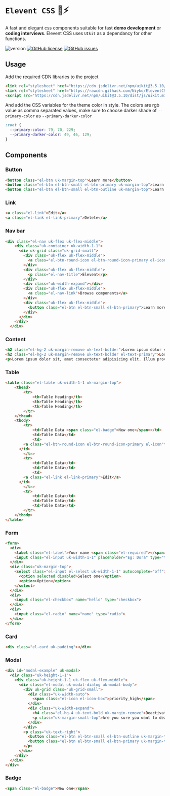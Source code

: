 # `Elevent CSS` :crystal_ball::zap:
A fast and elegant css components suitable for fast **demo development** or **coding interviews**. Elevent CSS uses `UIkit` as a dependancy for other functions.
<p align="left">
    <img src="https://img.shields.io/badge/version-0.0.1-blue.svg" title="version" alt="version">
    <a href="https://github.com/Niyko/EleventCSS/blob/master/LICENSE"><img alt="GitHub license" src="https://img.shields.io/github/license/Niyko/EleventCSS.svg"></a>
    <a href="https://github.com/Niyko/EleventCSS/issues"><img alt="GitHub issues" src="https://img.shields.io/github/issues/Niyko/EleventCSS"></a>
</p>

## Usage
Add the required CDN libraries to the project
`````Html
<link rel="stylesheet" href="https://cdn.jsdelivr.net/npm/uikit@3.5.10/dist/css/uikit.min.css" />
<link rel="stylesheet" href="https://rawcdn.githack.com/Niyko/EleventCSS/1c2242c4fe351ac625ace854b33e3ca0768dc793/src/elevent.css" />
<script src="https://cdn.jsdelivr.net/npm/uikit@3.5.10/dist/js/uikit.min.js"></script>
`````
And add the CSS variables for the theme color in style. The colors are rgb value as comma separated values, make sure to choose darker shade of `--primary-color` as `--primary-darker-color`
`````Css
:root {
  --primary-color: 79, 70, 229;
  --primary-darker-color: 49, 46, 129;
}
`````

## Components
### Button
`````Html
<button class="el-btn uk-margin-top">Learn more</button>
<button class="el-btn el-btn-small el-btn-primary uk-margin-top">Learn more</button>
<button class="el-btn el-btn-small el-btn-outline uk-margin-top">Learn more</button>
`````

### Link
`````Html
<a class="el-link">Edit</a>
<a class="el-link el-link-primary">Delete</a>
`````

### Nav bar
`````Html
<div class="el-nav uk-flex uk-flex-middle">
    <div class="uk-container uk-width-1-1">
      <div uk-grid class="uk-grid-small">
        <div class="uk-flex uk-flex-middle">
          <a class="el-btn-round-icon el-btn-round-icon-primary el-icon">menu</a>
        </div>
        <div class="uk-flex uk-flex-middle">
          <p class="el-nav-title">Elevent</p>
        </div>
        <div class="uk-width-expand"></div>
        <div class="uk-flex uk-flex-middle">
          <a class="el-nav-link">Browse components</a>
        </div>
        <div class="uk-flex uk-flex-middle">
          <button class="el-btn el-btn-small el-btn-primary">Learn more</button>
        </div>
      </div>
    </div>
  </div>
`````

### Content
`````Html
<h2 class="el-hg-2 uk-margin-remove uk-text-bolder">Lorem ipsum dolor sit, amet consectetur adipisicing elit</h2>
<h2 class="el-hg-2 uk-margin-remove uk-text-bolder el-text-primary">Lorem ipsum dolor sit, amet consectetur adipisicing elit</h2>
<p>Lorem ipsum dolor sit, amet consectetur adipisicing elit. Illum provident reiciendis atque sed id modi esse, doloribus aliquam iure deserunt qui placeat soluta hic porro molestiae quam similique iste. Libero?</p>
`````

### Table
`````Html
<table class="el-table uk-width-1-1 uk-margin-top">
    <thead>
        <tr>
            <th>Table Heading</th>
            <th>Table Heading</th>
            <th>Table Heading</th>
        </tr>
    </thead>
    <tbody>
        <tr>
            <td>Table Data <span class="el-badge">New one</span></td>
            <td>Table Data</td>
            <td>
        <a class="el-btn-round-icon el-btn-round-icon-primary el-icon">delete</a>
      </td>
        </tr>
        <tr>
            <td>Table Data</td>
            <td>Table Data</td>
            <td>
        <a class="el-link el-link-primary">Edit</a>
      </td>
        </tr>
        <tr>
            <td>Table Data</td>
            <td>Table Data</td>
            <td>Table Data</td>
        </tr>
    </tbody>
</table>
`````

### Form
`````Html
<form>
  <div>
    <label class="el-label">Your name <span class="el-required"></span></label>
    <input class="el-input uk-width-1-1" placeholder="Eg: Dora" type="text">
  </div>
  <div class="uk-margin-top">
    <select class="el-input el-select uk-width-1-1" autocomplete="off">
      <option selected disabled>Select one</option>
      <option>Option</option>
    </select>
  </div>
  <div>
    <input class="el-checkbox" name="hello" type="checkbox">
  </div>
  <div>
    <input class="el-radio" name="name" type="radio">
  </div>
</form>
`````

### Card
`````Html
<div class="el-card uk-padding"></div>
`````

### Modal
`````Html
<div id="modal-example" uk-modal>
  <div class="uk-height-1-1">
    <div class="uk-height-1-1 uk-flex uk-flex-middle">
      <div class="el-modal uk-modal-dialog uk-modal-body">
        <div uk-grid class="uk-grid-small">
          <div class="uk-width-auto">
            <span class="el-icon el-icon-box">priority_high</span>
          </div>
          <div class="uk-width-expand">
            <h4 class="el-hg-4 uk-text-bold uk-margin-remove">Deactivate account</h4>
            <p class="uk-margin-small-top">Are you sure you want to deactivate your account? All of your data will be permanently removed. This action cannot be undone. </p>
          </div>
        </div>
        <p class="uk-text-right">
          <button class="el-btn el-btn-small el-btn-outline uk-margin-top">Close</button>
          <button class="el-btn el-btn-small el-btn-primary uk-margin-top">Deactivate</button>
        </p>
      </div>
    </div>
  </div>
</div>
`````

### Badge
`````Html
<span class="el-badge">New one</span>
`````
